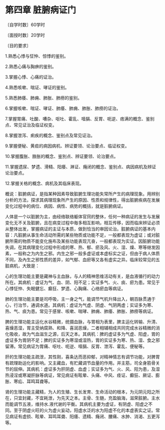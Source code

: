 # 第四章 脏腑病证门

〔自学时数〕60学时

〔面授时数〕20学时

〔目的要求〕

1.熟悉心悸与怔忡、惊悸的鉴别。

2.熟悉心痛与胸痹的鉴别。

3.掌握心悸、心痛的证治。

4.熟悉咳嗽、喘证、哮证的鉴别。

5.熟悉肺痿、肺痈、肺胀、肺痨的鉴别。

6.掌握咳嗽、喘证、哮证、肺痿、肺痈、肺胀、肺痨的证治。

7.掌握胃痛、吐酸、嘈杂、呕吐、霍乱、噎膈、反胃、呃逆、痞满的概念、鉴别点、常见证治及临证权变。

8.掌握泄泻、痢疾的概念、鉴别点及常见证治。

9.掌握便秘、黄疸的病因病机、辨证要领、论治要点、临证权变。

10.掌握腹胀、臌胀的概念、鉴別点、辨证要领、论治要点。

11.掌握遗尿、梦遗、滑精、阳痿、淋证、癃闭的概念、鉴别点、病因病机及辨证论治要点。

12.掌握关格的概念、病机及其临床表现。

概说：脏腑病证，是指某种因素导致脏腑生理功能失常所产生的病理现象。用辨别分析的方法，探求其病理现象所产生的原因、性质和规律性，得出脏腑疾病在发展变化过程中的病位、病因、病性、病势的概括，就是脏腑病证。

人体是一个以脏腑为主，由经络联络躯体官窍的整休，任何一种病证的发生与发展变化无不关及脏腑，且在病变过程中毎多相互影响，相互传移，因而临床辨证必须从整体出发，掌握病证的主证与本质，做到恰当的审因论治。脏腑病证的基本内容：凡脏腑从事生命活动所需的某些物质或功能不足，一般都表现为虚证；或对脏腑所需的物质不能变化施布及某些功能表现亢奋，一般都表现为实证。因脏腑功能失调，在其病理变化过程中形成的寒、热、郁、瘀及风、火、湿、燥、寒等继发因素，一般称之为内生之邪。内生之邪一般多虚证或本虚标实之证，但由于病人体质不同，及內生之邪性质的差异，如气郁、血瘀等又各有虚实之异。临床较常见的五脏病机，大致是：

心的生理功能主要是藏神与主血脉，与人的精神思维活动有关，是血液循行的动力所在。其病机：虚证为气、血、阴、阳不足；实证多气、火、痰、瘀为患。常见于心悸怔忡、失眠健忘、癫狂、梦遗、心胸痛、心络瘀血等病证。

肺的生理功能主要是司呼吸，主一身之气，能调节气机升降出入，朝百脉贯通于心，行治节，通调水道。其病机：虚证为气虚、阴虚、气阴两虚；实证多为寒、热、气、痰为患。常见于感冒、咳嗽、喘哮、肺痈、肺痿、肺胀、肺痨等病证。

脾的生理功能主运化水谷精微，统摄血脉，与胃相为表里，脾主运化转输、升清、喜燥恶湿，胃主受纳腐熟、和降、喜润恶燥，二者相辅相成共同完成水谷精微的消化吸收，故为气血滋生之源，后天之本。其病机：脾的虚证多为气虚、阳虚，胃的虚证多为胃阴不足；脾的实证多为寒湿或湿热，胃的实证多为寒、热、湿、食之邪留滞。常见病证为胃痛、呕吐、呃逆、噎膈、反胃、泄泻、霍乱、便秘等。

肝的生理功能主疏泄，其性刚，喜条达而恶抑郁，对精神情志有调节功能，对脾胃有疏理助运化的影响。又主藏血，有贮藏调节血量的作用。并主筋，司全身筋骨关节的屈伸。其病机：虚证多为肝阴虚、血虚；实证多为气、火、风、阳为患，及湿热浸淫或寒凝肝脉等病证，常见病证有眩晕、头痛、中风、痉证、癫狂、厥证、膨胀、寒疝、耳鸣耳聋等。

肾的生理功能主藏精，为人的生殖、生长发育、生命活动的根本，为元阴元阳之所在，只宜封藏，不宜耗泄，为先天之本。主骨、生髄，充盈脑海，滋荣脏腑。主水而能调节五液，维持水.液代谢的平衡。其病机主要为虚证，有阴虚、阳虚之不同。至于阴虚火旺的火为虚火妄动，阳虚水泛的水为阳虚不化的本虚表实之证。常见病证有虚损、眩晕、耳鸣耳聋、阳痿、遗精、癃闭、腰痛、水肿、消渴、五更泻等。
